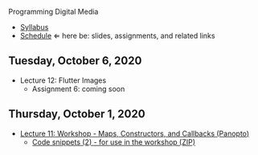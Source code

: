 Programming Digital Media

- [Syllabus](syllabus.md)
- [Schedule](schedule.md)   &lArr; here be: slides, assignments, and related links

## Tuesday, October 6, 2020

- Lecture 12: Flutter Images
  - Assignment 6: coming soon

## Thursday, October 1, 2020

- [Lecture 11: Workshop - Maps, Constructors, and Callbacks (Panopto)](https://rochester.hosted.panopto.com/Panopto/Pages/Viewer.aspx?id=f9f4fa9e-b8e1-4ad3-9518-ac47015b4ee9)
  - [Code snippets (2) - for use in the workshop (ZIP)](11-maps-contructors-callbacks/snippets2.zip)

